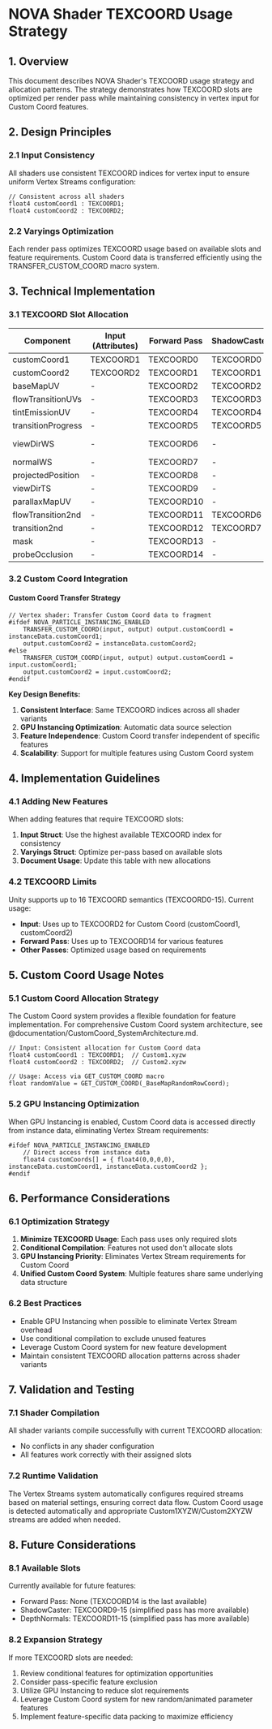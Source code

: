 # NOVA Shader TEXCOORD Usage Strategy

<!-- This document is written in accordance with @documentation/documentation_guidelines.md -->
<!-- EDITING REMINDER: Before editing, read CLAUDE.md Documentation Editing Protocol -->
<!-- PROHIBITED: Troubleshooting sections, Checklists, Version history, Debug steps -->
<!-- FOCUS: Current implementation state, Technical specifications with code examples -->

## 1. Overview

This document describes NOVA Shader's TEXCOORD usage strategy and allocation patterns. The strategy demonstrates how TEXCOORD slots are optimized per render pass while maintaining consistency in vertex input for Custom Coord features.

## 2. Design Principles

### 2.1 Input Consistency
All shaders use consistent TEXCOORD indices for vertex input to ensure uniform Vertex Streams configuration:
```hlsl
// Consistent across all shaders
float4 customCoord1 : TEXCOORD1;
float4 customCoord2 : TEXCOORD2;
```

### 2.2 Varyings Optimization
Each render pass optimizes TEXCOORD usage based on available slots and feature requirements. Custom Coord data is transferred efficiently using the TRANSFER_CUSTOM_COORD macro system.

## 3. Technical Implementation

### 3.1 TEXCOORD Slot Allocation

| Component | Input (Attributes) | Forward Pass | ShadowCaster | DepthNormals | Notes |
|-----------|-------------------|--------------|--------------|--------------|-------|
| customCoord1 | TEXCOORD1 | TEXCOORD0 | TEXCOORD0 | TEXCOORD0 | Standard allocation |
| customCoord2 | TEXCOORD2 | TEXCOORD1 | TEXCOORD1 | TEXCOORD1 | Standard allocation |
| baseMapUV | - | TEXCOORD2 | TEXCOORD2 | TEXCOORD2 | Calculated in vertex |
| flowTransitionUVs | - | TEXCOORD3 | TEXCOORD3 | TEXCOORD3 | Conditional usage |
| tintEmissionUV | - | TEXCOORD4 | TEXCOORD4 | TEXCOORD4 | Conditional usage |
| transitionProgress | - | TEXCOORD5 | TEXCOORD5 | TEXCOORD5 | Progress values |
| viewDirWS | - | TEXCOORD6 | - | TEXCOORD6 | Forward/DepthNormals only |
| normalWS | - | TEXCOORD7 | - | - | Forward only |
| projectedPosition | - | TEXCOORD8 | - | TEXCOORD7 | Position varies |
| viewDirTS | - | TEXCOORD9 | - | - | Parallax mapping |
| parallaxMapUV | - | TEXCOORD10 | - | - | Parallax mapping |
| flowTransition2nd | - | TEXCOORD11 | TEXCOORD6 | TEXCOORD8 | Second texture |
| transition2nd | - | TEXCOORD12 | TEXCOORD7 | TEXCOORD9 | Second texture |
| mask | - | TEXCOORD13 | - | - | UI clipping |
| probeOcclusion | - | TEXCOORD14 | - | - | APV (Lit only) |

### 3.2 Custom Coord Integration

#### Custom Coord Transfer Strategy
```hlsl
// Vertex shader: Transfer Custom Coord data to fragment
#ifdef NOVA_PARTICLE_INSTANCING_ENABLED
    TRANSFER_CUSTOM_COORD(input, output) output.customCoord1 = instanceData.customCoord1;
    output.customCoord2 = instanceData.customCoord2;
#else
    TRANSFER_CUSTOM_COORD(input, output) output.customCoord1 = input.customCoord1;
    output.customCoord2 = input.customCoord2;
#endif
```

**Key Design Benefits:**
1. **Consistent Interface**: Same TEXCOORD indices across all shader variants
2. **GPU Instancing Optimization**: Automatic data source selection
3. **Feature Independence**: Custom Coord transfer independent of specific features
4. **Scalability**: Support for multiple features using Custom Coord system

## 4. Implementation Guidelines

### 4.1 Adding New Features

When adding features that require TEXCOORD slots:

1. **Input Struct**: Use the highest available TEXCOORD index for consistency
2. **Varyings Struct**: Optimize per-pass based on available slots
3. **Document Usage**: Update this table with new allocations

### 4.2 TEXCOORD Limits

Unity supports up to 16 TEXCOORD semantics (TEXCOORD0-15). Current usage:
- **Input**: Uses up to TEXCOORD2 for Custom Coord (customCoord1, customCoord2)
- **Forward Pass**: Uses up to TEXCOORD14 for various features
- **Other Passes**: Optimized usage based on requirements

## 5. Custom Coord Usage Notes

### 5.1 Custom Coord Allocation Strategy

The Custom Coord system provides a flexible foundation for feature implementation. For comprehensive Custom Coord system architecture, see @documentation/CustomCoord_SystemArchitecture.md.

```hlsl
// Input: Consistent allocation for Custom Coord data
float4 customCoord1 : TEXCOORD1;  // Custom1.xyzw
float4 customCoord2 : TEXCOORD2;  // Custom2.xyzw

// Usage: Access via GET_CUSTOM_COORD macro
float randomValue = GET_CUSTOM_COORD(_BaseMapRandomRowCoord);
```

### 5.2 GPU Instancing Optimization

When GPU Instancing is enabled, Custom Coord data is accessed directly from instance data, eliminating Vertex Stream requirements:

```hlsl
#ifdef NOVA_PARTICLE_INSTANCING_ENABLED
    // Direct access from instance data
    float4 customCoords[] = { float4(0,0,0,0), instanceData.customCoord1, instanceData.customCoord2 };
#endif
```

## 6. Performance Considerations

### 6.1 Optimization Strategy

1. **Minimize TEXCOORD Usage**: Each pass uses only required slots
2. **Conditional Compilation**: Features not used don't allocate slots
3. **GPU Instancing Priority**: Eliminates Vertex Stream requirements for Custom Coord
4. **Unified Custom Coord System**: Multiple features share same underlying data structure

### 6.2 Best Practices

- Enable GPU Instancing when possible to eliminate Vertex Stream overhead
- Use conditional compilation to exclude unused features
- Leverage Custom Coord system for new feature development
- Maintain consistent TEXCOORD allocation patterns across shader variants

## 7. Validation and Testing

### 7.1 Shader Compilation

All shader variants compile successfully with current TEXCOORD allocation:
- No conflicts in any shader configuration
- All features work correctly with their assigned slots

### 7.2 Runtime Validation

The Vertex Streams system automatically configures required streams based on material settings, ensuring correct data flow. Custom Coord usage is detected automatically and appropriate Custom1XYZW/Custom2XYZW streams are added when needed.

## 8. Future Considerations

### 8.1 Available Slots

Currently available for future features:
- Forward Pass: None (TEXCOORD14 is the last available)
- ShadowCaster: TEXCOORD9-15 (simplified pass has more available)
- DepthNormals: TEXCOORD11-15 (simplified pass has more available)

### 8.2 Expansion Strategy

If more TEXCOORD slots are needed:
1. Review conditional features for optimization opportunities
2. Consider pass-specific feature exclusion
3. Utilize GPU Instancing to reduce slot requirements
4. Leverage Custom Coord system for new random/animated parameter features
5. Implement feature-specific data packing to maximize efficiency